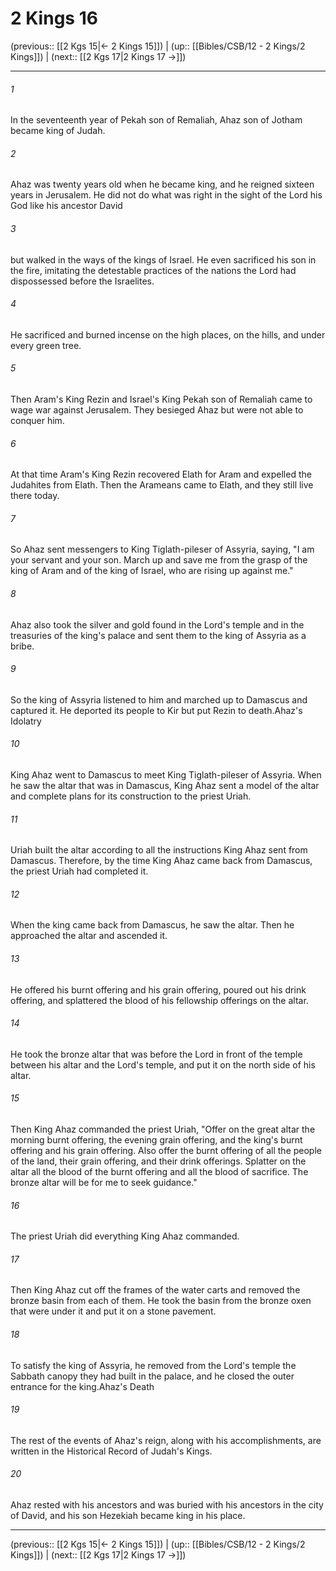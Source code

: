 # 2 Kings 16

(previous:: [[2 Kgs 15|← 2 Kings 15]]) | (up:: [[Bibles/CSB/12 - 2 Kings/2 Kings]]) | (next:: [[2 Kgs 17|2 Kings 17 →]])

***


###### 1 
In the seventeenth year of Pekah son of Remaliah, Ahaz son of Jotham became king of Judah. 

###### 2 
Ahaz was twenty years old when he became king, and he reigned sixteen years in Jerusalem. He did not do what was right in the sight of the Lord his God like his ancestor David 

###### 3 
but walked in the ways of the kings of Israel. He even sacrificed his son in the fire, imitating the detestable practices of the nations the Lord had dispossessed before the Israelites. 

###### 4 
He sacrificed and burned incense on the high places, on the hills, and under every green tree. 

###### 5 
Then Aram's King Rezin and Israel's King Pekah son of Remaliah came to wage war against Jerusalem. They besieged Ahaz but were not able to conquer him. 

###### 6 
At that time Aram's King Rezin recovered Elath for Aram and expelled the Judahites from Elath. Then the Arameans came to Elath, and they still live there today. 

###### 7 
So Ahaz sent messengers to King Tiglath-pileser of Assyria, saying, "I am your servant and your son. March up and save me from the grasp of the king of Aram and of the king of Israel, who are rising up against me." 

###### 8 
Ahaz also took the silver and gold found in the Lord's temple and in the treasuries of the king's palace and sent them to the king of Assyria as a bribe. 

###### 9 
So the king of Assyria listened to him and marched up to Damascus and captured it. He deported its people to Kir but put Rezin to death.Ahaz's Idolatry 

###### 10 
King Ahaz went to Damascus to meet King Tiglath-pileser of Assyria. When he saw the altar that was in Damascus, King Ahaz sent a model of the altar and complete plans for its construction to the priest Uriah. 

###### 11 
Uriah built the altar according to all the instructions King Ahaz sent from Damascus. Therefore, by the time King Ahaz came back from Damascus, the priest Uriah had completed it. 

###### 12 
When the king came back from Damascus, he saw the altar. Then he approached the altar and ascended it. 

###### 13 
He offered his burnt offering and his grain offering, poured out his drink offering, and splattered the blood of his fellowship offerings on the altar. 

###### 14 
He took the bronze altar that was before the Lord in front of the temple between his altar and the Lord's temple, and put it on the north side of his altar. 

###### 15 
Then King Ahaz commanded the priest Uriah, "Offer on the great altar the morning burnt offering, the evening grain offering, and the king's burnt offering and his grain offering. Also offer the burnt offering of all the people of the land, their grain offering, and their drink offerings. Splatter on the altar all the blood of the burnt offering and all the blood of sacrifice. The bronze altar will be for me to seek guidance." 

###### 16 
The priest Uriah did everything King Ahaz commanded. 

###### 17 
Then King Ahaz cut off the frames of the water carts and removed the bronze basin from each of them. He took the basin from the bronze oxen that were under it and put it on a stone pavement. 

###### 18 
To satisfy the king of Assyria, he removed from the Lord's temple the Sabbath canopy they had built in the palace, and he closed the outer entrance for the king.Ahaz's Death 

###### 19 
The rest of the events of Ahaz's reign, along with his accomplishments, are written in the Historical Record of Judah's Kings. 

###### 20 
Ahaz rested with his ancestors and was buried with his ancestors in the city of David, and his son Hezekiah became king in his place.

***

(previous:: [[2 Kgs 15|← 2 Kings 15]]) | (up:: [[Bibles/CSB/12 - 2 Kings/2 Kings]]) | (next:: [[2 Kgs 17|2 Kings 17 →]])
